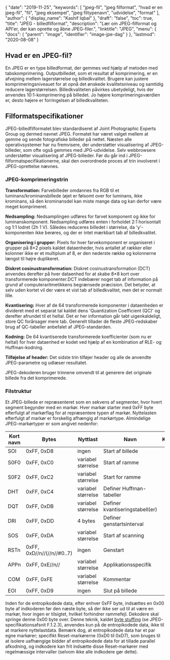 {
  "date": "2019-11-25",
  "keywords": [
"jpeg-fil",
"jpeg filformat",
"hvad er en jpeg-fil",
"fil",
"jpeg eksempel",
"jpeg filtypenavn",
"udvidelse",
"format"
],
  "author": {
    "display_name": "Kashif Iqbal"
},
  "draft": "false",
  "toc": true,
  "title": "JPEG - billedfilformat",
  "description": "Lær om JPEG-filformat og API'er, der kan oprette og åbne JPEG-filer.",
  "linktitle": "JPEG",
  "menu": {
    "docs": {
      "parent": "image",
      "identifier": "image-jpe-dag"
}
},
  "lastmod": "2020-08-08"
}

## Hvad er en JPEG-fil? ##

En JPEG er en type billedformat, der gemmes ved hjælp af metoden med tabskomprimering. Outputbilledet, som et resultat af komprimering, er en afvejning mellem lagerstørrelse og billedkvalitet. Brugere kan justere komprimeringsniveauet for at opnå det ønskede kvalitetsniveau og samtidig reducere lagerstørrelsen. Billedkvaliteten påvirkes ubetydeligt, hvis der anvendes 10:1-komprimering på billedet. Jo højere komprimeringsværdien er, desto højere er forringelsen af billedkvaliteten.

## Filformatspecifikationer ##

JPEG-billedfilformatet blev standardiseret af Joint Photographic Experts Group og dermed navnet JPEG. Formatet har været valget mellem at gemme og sende fotografiske billeder på nettet. Næsten alle operativsystemer har nu fremvisere, der understøtter visualisering af JPEG-billeder, som ofte også gemmes med JPG-udvidelse. Selv webbrowsere understøtter visualisering af JPEG-billeder. Før du går ind i JPEG-filformatspecifikationerne, skal den overordnede proces af trin involveret i JPEG-oprettelse nævnes.

### JPEG-komprimeringstrin ###

**Transformation:** Farvebilleder omdannes fra RGB til et luminans/krominansbillede (øjet er følsomt over for luminans, ikke krominans, så den krominansdel kan miste mange data og kan derfor være meget komprimeret.

**Nedsampling:** Nedsamplingen udføres for farvet komponent og ikke for luminanskomponent. Nedsampling udføres enten i forholdet 2:1 horisontalt og 1:1 lodret (2h 1 V). Således reduceres billedet i størrelse, da 'y'-komponenten ikke berøres, og der er intet mærkbart tab af billedkvalitet.

**Organisering i grupper:** Pixels for hver farvekomponent er organiseret i grupper på 8×2 pixels kaldet dataenheder, hvis antallet af rækker eller kolonner ikke er et multiplum af 8, er den nederste række og kolonnerne længst til højre duplikeret.

**Diskret cosinustransformation:** Diskret cosinustransformation (DCT) anvendes derefter på hver dataenhed for at skabe 8×8 kort over transformerede komponenter.DCT indebærer noget tab af information på grund af computeraritmetikkens begrænsede præcision. Det betyder, at selv uden kortet vil der være et vist tab af billedkvalitet, men det er normalt lille.

**Kvantisering:** Hver af de 64 transformerede komponenter i dataenheden er divideret med et separat tal kaldet dens 'Quantization Coefficient (QC)' og derefter afrundet til et heltal. Det er her information går tabt uigenkaldeligt, store QC forårsager mere tab. Generelt tillader de fleste JPEG-redskaber brug af QC-tabeller anbefalet af JPEG-standarden.

**Kodning:** De 64 kvantiserede transformerede koefficienter (som nu er heltal) for hver dataenhed er kodet ved hjælp af en kombination af RLE- og Huffman-kodning.

**Tilføjelse af header:** Det sidste trin tilføjer header og alle de anvendte JPEG-parametre og udlæser resultatet.

JPEG-dekoderen bruger trinnene omvendt til at generere det originale billede fra det komprimerede.

### Filstruktur ###

Et JPEG-billede er repræsenteret som en sekvens af segmenter, hvor hvert segment begynder med en markør. Hver markør starter med 0xFF byte efterfulgt af markørflag for at repræsentere typen af markør. Nyttelasten efterfulgt af markør er forskellig afhængig af markørtype. Almindelige JPEG-markørtyper er som angivet nedenfor:

|Kort navn|Bytes|Nyttlast|Navn|Kommentarer
---|---|---|---|---|
|SOI|0xFF, 0xD8|ingen|Start af billede|
|S0F0|0xFF, 0xC0|variabel størrelse|Start af ramme|
|S0F2|0xFF, 0xC2|variabel størrelse|Start for ramme|
|DHT|0xFF, 0xC4|variabel størrelse|Definer Huffman-tabeller|
|DQT|0xFF, 0xDB|variabel størrelse|Definer kvantiseringstabell(er)|
|DRI|0xFF, 0xDD|4 bytes|Definer genstartsinterval|
|SOS|0xFF, 0xDA|variabel størrelse|Start af scanning|
|RSTn|0xFF, 0xD//n//(//n//#0..7)|ingen|Genstart|
|APPn|0xFF, 0xE//n//|variabel størrelse|Applikationsspecifik|
|COM|0xFF, 0xFE|variabel størrelse|Kommentar|
|EOI|0xFF, 0xD9|ingen|Slut på billede|

Inden for de entropikodede data, efter enhver 0xFF byte, indsættes en 0x00 byte af indkoderen før den næste byte, så der ikke ser ud til at være en markør, hvor ingen er tilsigtet, hvilket forhindrer rammefejl. Dekodere skal springe denne 0x00 byte over. Denne teknik, kaldet [byte stuffing](https://en.wikipedia.org/wiki/Byte_stuffing) (se JPEG-specifikationsafsnit F.1.2.3), anvendes kun på de entropikodede data, ikke til at markere nyttelastdata. Bemærk dog, at entropikodede data har et par egne markører; specifikt Reset-markørerne (0xD0 til 0xD7), som bruges til at isolere uafhængige bidder af entropikodede data for at tillade parallel afkodning, og indkodere kan frit indsætte disse Reset-markører med regelmæssige intervaller (selvom ikke alle indkodere gør dette).

